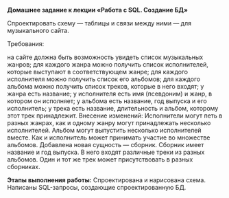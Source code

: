 **Домашнее задание к лекции «Работа с SQL. Создание БД»**

Спроектировать схему — таблицы и связи между ними — для музыкального сайта.

Требования:

на сайте должна быть возможность увидеть список музыкальных жанров;
для каждого жанра можно получить список исполнителей, которые выступают в соответствующем жанре;
для каждого исполнителя можно получить список его альбомов;
для каждого альбома можно получить список треков, которые в него входят;
у жанра есть название;
у исполнителя есть имя (псевдоним) и жанр, в котором он исполняет;
у альбома есть название, год выпуска и его исполнитель;
у трека есть название, длительность и альбом, которому этот трек принадлежит.
Внесение изменений:
Исполнители могут петь в разных жанрах, как и одному жанру могут принадлежать несколько исполнителей.
Альбом могут выпустить несколько исполнителей вместе. Как и исполнитель может принимать участие во множестве альбомов.
Добавлена новая сущность — сборник. Сборник имеет название и год выпуска. В него входят различные треки из разных альбомов.
Один и тот же трек может присутствовать в разных сборниках.

**Этапы выполнения работы:**
Спроектирована и нарисована схема.
Написаны SQL-запросы, создающие спроектированную БД. 
